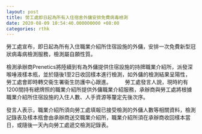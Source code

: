 ```yaml
---
layout: post
title: 勞工處即日起為所有入住宿舍外傭安排免費病毒檢測
date: 2020-08-09 10:54:40.000000000 +08:00
categories: rthk
---
```


勞工處宣布，即日起為所有入住職業介紹所住宿設施的外傭，安排一次免費新型冠狀病毒病檢測服務，檢測屬自願性質。

檢測承辦商Prenetics將陸續到有為外傭提供住宿設施的持牌職業介紹所，派發深喉唾液樣本瓶，並於隨後1至2日收回樣本進行檢測，如外傭的檢測結果呈陽性，勞工處會即時轉交衞生署衞生防護中心跟進。
　　 
勞工處發言人說，現時約有1200間持有總牌照的職業介紹所提供外傭職業介紹服務，承辦商與勞工處將根據職業介紹所住宿設施的入住人數、人手資源等釐定先後次序。

發言人表示，職業介紹所須向勞工處填報已接受檢測的外傭人數等相關資料，檢測記錄表及樣本瓶會由承辦商送交職業介紹所，職業介紹所須在承辦商收回樣本當日，或隨後一天內向勞工處遞交檢測記錄表。
